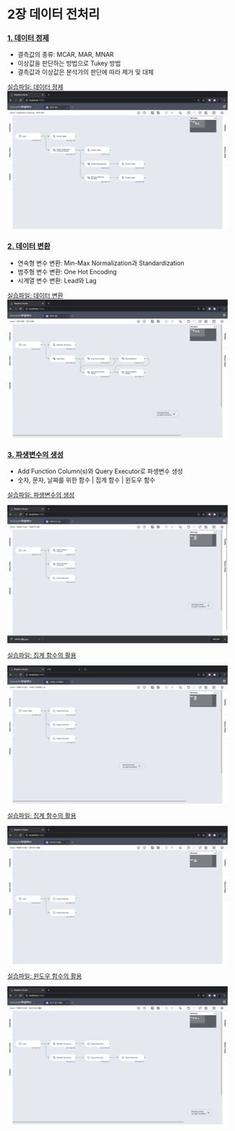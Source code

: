 # 2장 데이터 전처리

### [1. 데이터 정제](./notes/데이터%20정제.md)
- 결측값의 종류: MCAR, MAR, MNAR
- 이상값을 판단하는 방법으로 Tukey 방법
- 결측값과 이상값은 분석가의 판단에 따라 제거 및 대체

[실습파일: 데이터 정제](./데이터%20정제.json)
![](./images/workflow_데이터정제.png)

### [2. 데이터 변환](./notes/데이터%20변환.md)
- 연속형 변수 변환: Min-Max Normalization과 Standardization
- 범주형 변수 변환: One Hot Encoding
- 시계열 변수 변환: Lead와 Lag

[실습파일: 데이터 변환](./데이터%20변환.json)
![](./images/workflow_데이터변환.png)

### [3. 파생변수의 생성](./notes/파생변수의%20생성.md)
- Add Function Column(s)와 Query Executor로 파생변수 생성
- 숫자, 문자, 날짜를 위한 함수 | 집계 함수 | 윈도우 함수

[실습파일: 파생변수의 생성](./파생변수의%20생성.json)

![](./images/workflow_파생변수의생성.png)

[실습파일: 집계 함수의 활용](./함수의%20활용.json)

![](./images/workflow_함수의활용.png)

[실습파일: 집계 함수의 활용](./집계%20함수의%20활용.json)

![](./images/workflow_집계함수의활용.png)

[실습파일: 윈도우 함수의 활용](./윈도우%20함수의%20활용.json)

![](./images/workflow_윈도우함수의활용.png)
